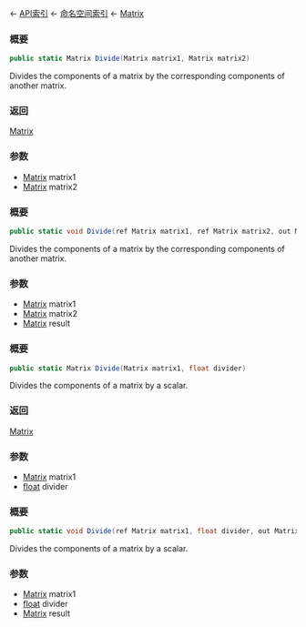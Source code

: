 ← [API索引](Api-Index) ← [命名空间索引](Namespace-Index) ← [Matrix](VRageMath.Matrix)

### 概要

```csharp
public static Matrix Divide(Matrix matrix1, Matrix matrix2)
```

Divides the components of a matrix by the corresponding components of another matrix.

### 返回

[Matrix](VRageMath.Matrix)

### 参数

* [Matrix](VRageMath.Matrix) matrix1
* [Matrix](VRageMath.Matrix) matrix2
### 概要

```csharp
public static void Divide(ref Matrix matrix1, ref Matrix matrix2, out Matrix result)
```

Divides the components of a matrix by the corresponding components of another matrix.

### 参数

* [Matrix](VRageMath.Matrix) matrix1
* [Matrix](VRageMath.Matrix) matrix2
* [Matrix](VRageMath.Matrix) result
### 概要

```csharp
public static Matrix Divide(Matrix matrix1, float divider)
```

Divides the components of a matrix by a scalar.

### 返回

[Matrix](VRageMath.Matrix)

### 参数

* [Matrix](VRageMath.Matrix) matrix1
* [float](https://docs.microsoft.com/en-us/dotnet/api/System.Single?view=netframework-4.6) divider
### 概要

```csharp
public static void Divide(ref Matrix matrix1, float divider, out Matrix result)
```

Divides the components of a matrix by a scalar.

### 参数

* [Matrix](VRageMath.Matrix) matrix1
* [float](https://docs.microsoft.com/en-us/dotnet/api/System.Single?view=netframework-4.6) divider
* [Matrix](VRageMath.Matrix) result

